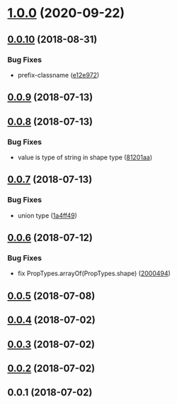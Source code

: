 <a name="1.0.0"></a>
# [1.0.0](https://github.com/imcuttle/react-table-doc/compare/v0.0.10...v1.0.0) (2020-09-22)



<a name="0.0.10"></a>
## [0.0.10](https://github.com/imcuttle/react-table-doc/compare/v0.0.9...v0.0.10) (2018-08-31)


### Bug Fixes

* prefix-classname ([e12e972](https://github.com/imcuttle/react-table-doc/commit/e12e972))



<a name="0.0.9"></a>
## [0.0.9](https://github.com/imcuttle/react-table-doc/compare/v0.0.8...v0.0.9) (2018-07-13)



<a name="0.0.8"></a>
## [0.0.8](https://github.com/imcuttle/react-table-doc/compare/v0.0.7...v0.0.8) (2018-07-13)


### Bug Fixes

* value is type of string in shape type ([81201aa](https://github.com/imcuttle/react-table-doc/commit/81201aa))



<a name="0.0.7"></a>
## [0.0.7](https://github.com/imcuttle/react-table-doc/compare/v0.0.6...v0.0.7) (2018-07-13)


### Bug Fixes

* union type ([1a4ff49](https://github.com/imcuttle/react-table-doc/commit/1a4ff49))



<a name="0.0.6"></a>
## [0.0.6](https://github.com/imcuttle/react-table-doc/compare/v0.0.5...v0.0.6) (2018-07-12)


### Bug Fixes

* fix PropTypes.arrayOf(PropTypes.shape) ([2000494](https://github.com/imcuttle/react-table-doc/commit/2000494))



<a name="0.0.5"></a>
## [0.0.5](https://github.com/imcuttle/react-table-doc/compare/v0.0.4...v0.0.5) (2018-07-08)



<a name="0.0.4"></a>
## [0.0.4](https://github.com/imcuttle/react-table-doc/compare/v0.0.3...v0.0.4) (2018-07-02)



<a name="0.0.3"></a>
## [0.0.3](https://github.com/imcuttle/react-table-doc/compare/v0.0.2...v0.0.3) (2018-07-02)



<a name="0.0.2"></a>
## [0.0.2](https://github.com/imcuttle/react-table-doc/compare/v0.0.1...v0.0.2) (2018-07-02)



<a name="0.0.1"></a>
## 0.0.1 (2018-07-02)



